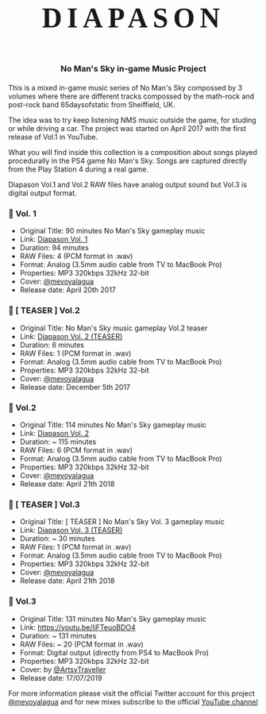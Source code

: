 
[@mevoyalagua]: https://twitter.com/mevoyalagua
[@ArtsyTraveller]: https://twitter.com/ArtsyTraveller
[YouTube channel]: https://www.youtube.com/channel/UCJ3RtT1jYFfiDVekhw_VtGQ

[Diapason Vol. 1]: https://www.youtube.com/watch?v=sRa_apJZ-lQ
[Diapason Vol. 2 (TEASER)]: https://www.youtube.com/watch?v=IpnDCHksejc
[Diapason Vol. 2]: https://www.youtube.com/watch?v=r-TyT3b71M0
[Diapason Vol. 3 (TEASER)]: https://www.youtube.com/watch?v=cDsCOyxXH_Q
[Diapason Vol. 3]: https://www.youtube.com/

# <div style="text-align: center; letter-spacing: 10px;font-family: 'Lucida Console';font-size: 2em">DIAPASON</div>

### <div style="border: none; margin: 60px 0 20px;text-align: center;">No Man's Sky in-game Music Project</div>

This is a mixed in-game music series of No Man's Sky compossed by 3 volumes where there are different tracks compossed by the math-rock and post-rock band 65daysofstatic from Sheiffield, UK.

The idea was to try keep listening NMS music outside the game, for studing or while driving a car. The project was started on April 2017 with the first release of Vol.1 in YouTube.

What you will find inside this collection is a composition about songs played procedurally in the PS4 game No Man's Sky. Songs are captured directly from the Play Station 4 during a real game.

Diapason Vol.1 and Vol.2 RAW files have analog output sound but Vol.3 is digital output format.

### :musical_keyboard: Vol. 1

- Original Title: 90 minutes No Man's Sky gameplay music<br>
- Link: [Diapason Vol. 1]<br>
- Duration: 94 minutes<br>
- RAW Files: 4 (PCM format in .wav)<br>
- Format: Analog (3.5mm audio cable from TV to MacBook Pro)<br>
- Properties: MP3 320kbps 32kHz 32-bit<br>
- Cover: [@mevoyalagua]<br>
- Release date: April 20th 2017

### :musical_keyboard: [ TEASER ] Vol.2

- Original Title: No Man's Sky music gameplay Vol.2 teaser<br>
- Link: [Diapason Vol. 2 (TEASER)]<br>
- Duration: 6 minutes<br>
- RAW Files: 1 (PCM format in .wav)<br>
- Format: Analog (3.5mm audio cable from TV to MacBook Pro)<br>
- Properties: MP3 320kbps 32kHz 32-bit<br>
- Cover: [@mevoyalagua]<br>
- Release date: December 5th 2017

### :musical_keyboard: Vol.2

- Original Title: 114 minutes No Man's Sky gameplay music<br>
- Link: [Diapason Vol. 2]<br>
- Duration: ~ 115 minutes<br>
- RAW Files: 6 (PCM format in .wav)<br>
- Format: Analog (3.5mm audio cable from TV to MacBook Pro)<br>
- Properties: MP3 320kbps 32kHz 32-bit<br>
- Cover: [@mevoyalagua]<br>
- Release date: April 21th 2018

### :musical_keyboard: [ TEASER ] Vol.3

- Original Title: [ TEASER ] No Man's Sky Vol. 3 gameplay music<br>
- Link: [Diapason Vol. 3 (TEASER)]<br>
- Duration: ~ 30 minutes<br>
- RAW Files: 1 (PCM format in .wav)<br>
- Format: Analog (3.5mm audio cable from TV to MacBook Pro)<br>
- Properties: MP3 320kbps 32kHz 32-bit<br>
- Cover: [@mevoyalagua]<br>
- Release date: April 21th 2018

### :musical_keyboard: Vol.3

- Original Title: 131 minutes No Man's Sky gameplay music<br>
- Link: https://youtu.be/liFTeuoBDO4 <br>
- Duration: ~ 131 minutes<br>
- RAW Files: ~ 20 (PCM format in .wav)<br>
- Format: Digital output (directly from PS4 to MacBook Pro)<br>
- Properties: MP3 320kbps 32kHz 32-bit<br>
- Cover: by [@ArtsyTraveller]<br>
- Release date: 17/07/2019

For more information please visit the official Twitter account for this project [@mevoyalagua] and for new mixes subscribe to the official [YouTube channel]
